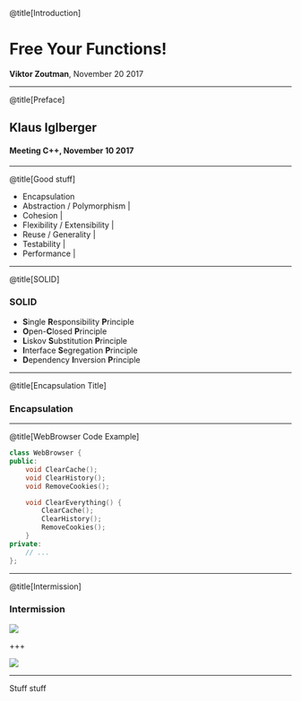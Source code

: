 @title[Introduction]

# Free Your Functions!
<span class="primary"><strong>Viktor Zoutman</strong></span>, November 20 2017

---

@title[Preface]

## Klaus Iglberger
#### Meeting C++, November 10 2017

---

@title[Good stuff]

- Encapsulation
- Abstraction / Polymorphism |
- Cohesion |
- Flexibility / Extensibility |
- Reuse / Generality |
- Testability |
- Performance |

---

@title[SOLID]

### SOLID

- **S**ingle **R**esponsibility **P**rinciple
- **O**pen-**C**losed **P**rinciple
- **L**iskov **S**ubstitution **P**rinciple
- **I**nterface **S**egregation **P**rinciple
- **D**ependency **I**nversion **P**rinciple

---

@title[Encapsulation Title]

### Encapsulation

---

@title[WebBrowser Code Example]

```cpp
class WebBrowser {
public:
	void ClearCache();
	void ClearHistory();
	void RemoveCookies();

	void ClearEverything() {
		ClearCache();
		ClearHistory();
		RemoveCookies();
	}
private:
	// ...
};
```
---

@title[Intermission]

### Intermission

![](https://www.nautilusplus.com/content/uploads/2016/08/Pexel_junk-food.jpeg)

+++

![](https://www.nautilusplus.com/content/uploads/2016/08/Pexel_junk-food.jpeg)

---

Stuff stuff
